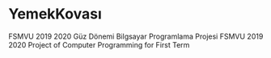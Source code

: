 # YemekKovası
FSMVU 2019 2020 Güz Dönemi Bilgsayar Programlama Projesi
FSMVU 2019 2020 Project of Computer Programming for First Term 
